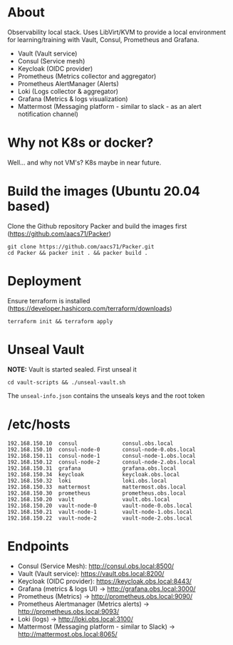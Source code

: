 # About

Observability local stack. Uses LibVirt/KVM to provide a local environment for learning/training with Vault, Consul, Prometheus and Grafana.

- Vault (Vault service)
- Consul (Service mesh)
- Keycloak (OIDC provider)
- Prometheus (Metrics collector and aggregator)
- Prometheus AlertManager (Alerts)
- Loki (Logs collector & aggregator)
- Grafana (Metrics & logs visualization)
- Mattermost (Messaging platform - similar to slack - as an alert notification channel)

# Why not K8s or docker?

Well... and why not VM's? K8s maybe in near future.

# Build the images (Ubuntu 20.04 based)

Clone the Github repository Packer and build the images first (https://github.com/aacs71/Packer)

```
git clone https://github.com/aacs71/Packer.git
cd Packer && packer init . && packer build .
```


# Deployment

Ensure terraform is installed (https://developer.hashicorp.com/terraform/downloads)

```
terraform init && terraform apply
```

# Unseal Vault

**NOTE:** Vault is started sealed. First unseal it

```
cd vault-scripts && ./unseal-vault.sh
```
The `unseal-info.json` contains the unseals keys and the root token


# /etc/hosts

```
192.168.150.10	consul		        consul.obs.local
192.168.150.10	consul-node-0		consul-node-0.obs.local
192.168.150.11	consul-node-1		consul-node-1.obs.local
192.168.150.12	consul-node-2		consul-node-2.obs.local
192.168.150.31	grafana		        grafana.obs.local
192.168.150.34	keycloak		    keycloak.obs.local
192.168.150.32	loki		        loki.obs.local
192.168.150.33	mattermost		    mattermost.obs.local
192.168.150.30	prometheus		    prometheus.obs.local
192.168.150.20	vault	            vault.obs.local
192.168.150.20	vault-node-0	    vault-node-0.obs.local
192.168.150.21	vault-node-1		vault-node-1.obs.local
192.168.150.22	vault-node-2		vault-node-2.obs.local

```

# Endpoints

* Consul (Service Mesh): http://consul.obs.local:8500/
* Vault (Vault service): https://vault.obs.local:8200/
* Keycloak (OIDC provider): https://keycloak.obs.local:8443/
* Grafana (metrics & logs UI) -> http://grafana.obs.local:3000/
* Prometheus (Metrics) -> http://prometheus.obs.local:9090/
* Prometheus Alertmanager (Metrics alerts) -> http://prometheus.obs.local:9093/
* Loki (logs) -> http://loki.obs.local:3100/
* Mattermost (Messaging platform - similar to Slack) -> http://mattermost.obs.local:8065/
